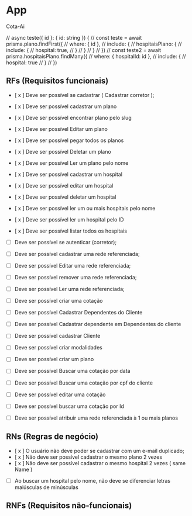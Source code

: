 # App

Cota-Ai

  //  async teste({ id }: { id: string }) {
  //   const teste = await prisma.plano.findFirst({
  //     where: { id },
  //     include: {
  //       hospitaisPlano: {
  //         include: {
  //           hospital: true,
  //         }
  //       }
  //     }
  //   })
  //   const teste2 = await prisma.hospitaisPlano.findMany({
  //     where: { hospitalId: id },
  //     include: {
  //       hospital: true
  //     }
  //   })

## RFs (Requisitos funcionais)

- [ x ] Deve ser possível se cadastrar ( Cadastrar corretor );
- [ x ] Deve ser possível cadastrar um plano  
- [ x ] Deve ser possível encontrar plano pelo slug
- [ x ] Deve ser possível Editar um plano  
- [ x ] Deve ser possível pegar todos os planos
- [ x ] Deve ser possível Deletar um plano  
- [ x ] Deve ser possível Ler um plano pelo nome


- [ x ] Deve ser possível cadastrar um hospital
- [ x ] Deve ser possível editar um hospital
- [ x ] Deve ser possível deletar um hospital
- [ x ] Deve ser possível ler um ou mais hospitais pelo nome
- [ x ] Deve ser possível ler um hospital pelo ID
- [ x ] Deve ser possível listar todos os hospitais

- [ ] Deve ser possível se autenticar (corretor);

- [ ] Deve ser possível cadastrar uma rede referenciada;
- [ ] Deve ser possível Editar uma rede referenciada;
- [ ] Deve ser possível remover uma rede referenciada;
- [ ] Deve ser possível Ler uma rede referenciada;


- [ ] Deve ser possível criar uma cotação
- [ ] Deve ser possível Cadastrar Dependentes do Cliente
- [ ] Deve ser possível Cadastrar dependente em Dependentes do cliente
- [ ] Deve ser possível cadastrar Cliente
- [ ] Deve ser possível criar modalidades
- [ ] Deve ser possível criar um plano
- [ ] Deve ser possível Buscar uma cotação por data
- [ ] Deve ser possível Buscar uma cotação por cpf do cliente
- [ ] Deve ser possível editar uma cotação
- [ ] Deve ser possível buscar uma cotação por Id
- [ ] Deve ser possível atribuir uma rede referenciada à 1 ou mais planos

## RNs (Regras de negócio)

- [ x ] O usuário não deve poder se cadastrar com um e-mail duplicado;
- [ x ] Não deve ser possível cadastrar o mesmo plano 2 vezes
- [ x ] Não deve ser possível cadastrar o mesmo hospital 2 vezes ( same Name )
- [ ] Ao buscar um hospital pelo nome, não deve se diferenciar letras maiúsculas de minúsculas


## RNFs (Requisitos não-funcionais)

